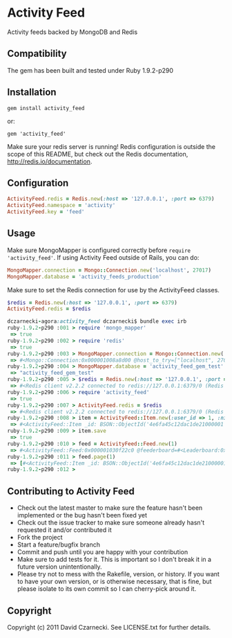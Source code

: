 # Activity Feed

Activity feeds backed by MongoDB and Redis

## Compatibility

The gem has been built and tested under Ruby 1.9.2-p290

## Installation

`gem install activity_feed`

or:

`gem 'activity_feed'`

Make sure your redis server is running! Redis configuration is outside the scope of this README, but 
check out the Redis documentation, http://redis.io/documentation.

## Configuration

```ruby
ActivityFeed.redis = Redis.new(:host => '127.0.0.1', :port => 6379)
ActivityFeed.namespace = 'activity'
ActivityFeed.key = 'feed'
```

## Usage

Make sure MongoMapper is configured correctly before `require 'activity_feed'`. 
If using Activity Feed outside of Rails, you can do: 

```ruby
MongoMapper.connection = Mongo::Connection.new('localhost', 27017)
MongoMapper.database = 'activity_feeds_production'
```

Make sure to set the Redis connection for use by the ActivityFeed classes.

```ruby
$redis = Redis.new(:host => '127.0.0.1', :port => 6379)
ActivityFeed.redis = $redis
```

```ruby
dczarnecki-agora:activity_feed dczarnecki$ bundle exec irb
ruby-1.9.2-p290 :001 > require 'mongo_mapper'
 => true 
ruby-1.9.2-p290 :002 > require 'redis'
 => true 
ruby-1.9.2-p290 :003 > MongoMapper.connection = Mongo::Connection.new('localhost', 27017)
 => #<Mongo::Connection:0x000001008a8d00 @host_to_try=["localhost", 27017], @port=nil, @host=nil, @slave_ok=nil, @auths=[], @id_lock=#<Mutex:0x000001008a8a08>, @pool_size=1, @timeout=5.0, @op_timeout=nil, @connection_mutex=#<Mutex:0x000001008a89e0>, @safe=false, @safe_mutexes={#<TCPSocket:(closed)>=>#<Mutex:0x000001008a1b90>, #<TCPSocket:fd 5>=>#<Mutex:0x0000010087ca98>}, @queue=#<ConditionVariable:0x000001008a88a0 @waiters=[], @waiters_mutex=#<Mutex:0x000001008a8828>>, @primary=["localhost", 27017], @primary_pool=#<Mongo::Pool:0x0000010089fca0 @connection=#<Mongo::Connection:0x000001008a8d00 ...>, @port=27017, @host="localhost", @size=1, @timeout=5.0, @connection_mutex=#<Mutex:0x0000010089fb88>, @queue=#<ConditionVariable:0x0000010089fb60 @waiters=[], @waiters_mutex=#<Mutex:0x0000010089fa48>>, @socket_ops={#<TCPSocket:fd 5>=>[]}, @sockets=[#<TCPSocket:fd 5>], @pids={#<TCPSocket:fd 5>=>56865}, @checked_out=[]>, @logger=nil, @read_primary=true> 
ruby-1.9.2-p290 :004 > MongoMapper.database = 'activity_feed_gem_test'
 => "activity_feed_gem_test" 
ruby-1.9.2-p290 :005 > $redis = Redis.new(:host => '127.0.0.1', :port => 6379)
 => #<Redis client v2.2.2 connected to redis://127.0.0.1:6379/0 (Redis v2.2.12)> 
ruby-1.9.2-p290 :006 > require 'activity_feed'
 => true 
ruby-1.9.2-p290 :007 > ActivityFeed.redis = $redis
 => #<Redis client v2.2.2 connected to redis://127.0.0.1:6379/0 (Redis v2.2.12)> 
ruby-1.9.2-p290 :008 > item = ActivityFeed::Item.new(:user_id => 1, :nickname => 'David Czarnecki', :type => 'activity-type', :text => 'Text')
 => #<ActivityFeed::Item _id: BSON::ObjectId('4e6fa45c12dac1de21000001'), user_id: 1, nickname: "David Czarnecki", text: "Text", type: "activity-type"> 
ruby-1.9.2-p290 :009 > item.save
 => true 
ruby-1.9.2-p290 :010 > feed = ActivityFeed::Feed.new(1)
 => #<ActivityFeed::Feed:0x000001030f22c0 @feederboard=#<Leaderboard:0x000001030f20b8 @leaderboard_name="mlg:feed_1", @page_size=25, @redis_connection=#<Redis client v2.2.2 connected to redis://127.0.0.1:6379/0 (Redis v2.2.12)>>> 
ruby-1.9.2-p290 :011 > feed.page(1)
 => [#<ActivityFeed::Item _id: BSON::ObjectId('4e6fa45c12dac1de21000001'), created_at: 2011-09-13 18:43:42 UTC, user_id: 1, nickname: "David Czarnecki", text: "Text", type: "activity-type", updated_at: 2011-09-13 18:43:42 UTC>] 
ruby-1.9.2-p290 :012 > 
```

## Contributing to Activity Feed

* Check out the latest master to make sure the feature hasn't been implemented or the bug hasn't been fixed yet
* Check out the issue tracker to make sure someone already hasn't requested it and/or contributed it
* Fork the project
* Start a feature/bugfix branch
* Commit and push until you are happy with your contribution
* Make sure to add tests for it. This is important so I don't break it in a future version unintentionally.
* Please try not to mess with the Rakefile, version, or history. If you want to have your own version, or is otherwise necessary, that is fine, but please isolate to its own commit so I can cherry-pick around it.

## Copyright

Copyright (c) 2011 David Czarnecki. See LICENSE.txt for further details.
